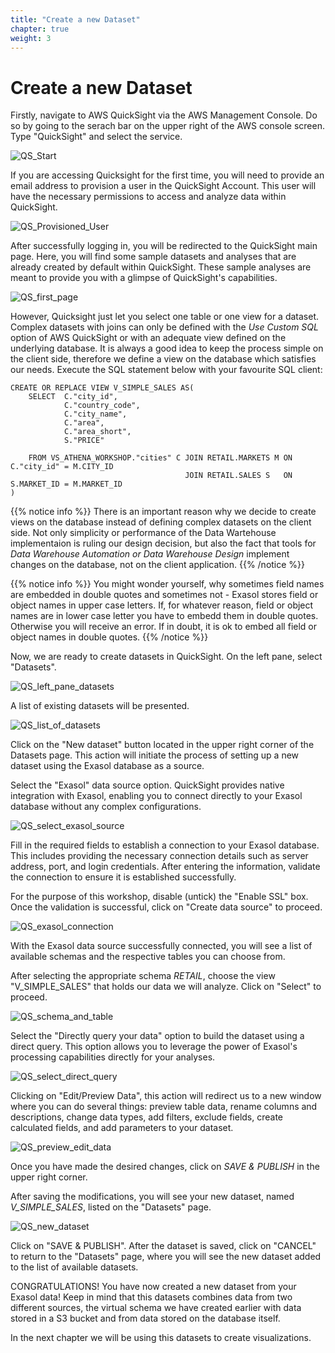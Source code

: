 ```yaml
---
title: "Create a new Dataset"
chapter: true
weight: 3
---
```


# Create a new Dataset

Firstly, navigate to AWS QuickSight via the AWS Management Console. Do so by going to the serach bar on the upper right of the AWS console screen. Type "QuickSight" and select the service.

![QS_Start](/images/quicksight/1_QS_start.PNG)

If you are accessing Quicksight for the first time, you will need to provide an email address to provision a user in the QuickSight Account. This user will have the necessary permissions to access and analyze data within QuickSight. 

![QS_Provisioned_User](/images/quicksight/02_QS_provision_user.png)

After successfully logging in, you will be redirected to the QuickSight main page. 
Here, you will find some sample datasets and analyses that are already created by default within QuickSight. These sample analyses are meant to provide you with a glimpse of QuickSight's capabilities.

![QS_first_page](/images/quicksight/03_QS_first_page.PNG)



However, Quicksight just let you select one table or one view for a dataset. Complex datasets with joins can only be defined with the <i>Use Custom SQL</i>
option of AWS QuickSight or with an adequate view defined on the underlying database. It is always a good idea to keep the process simple on the client side, 
therefore we define a view on the database which satisfies our needs. Execute the SQL statement below with your favourite SQL client:

	CREATE OR REPLACE VIEW V_SIMPLE_SALES AS( 
		SELECT 	C."city_id",
       			C."country_code",
       	 		C."city_name",
       	 		C."area",
       	 		C."area_short",
       	 		S."PRICE"

		FROM VS_ATHENA_WORKSHOP."cities" C JOIN RETAIL.MARKETS M ON C."city_id" = M.CITY_ID
										   JOIN RETAIL.SALES S   ON S.MARKET_ID = M.MARKET_ID
	)

	
{{% notice info %}}
There is an important reason why we decide to create views on the database instead of defining complex datasets on the client side. Not only simplicity or performance of the Data Wartehouse implementaion is ruling our design decision, but also the fact that tools for <i>Data Warehouse Automation or Data Warehouse Design</i> implement changes on the database, not on the client application.
{{% /notice %}}

{{% notice info %}}
You might wonder yourself, why sometimes field names are embedded in double quotes and sometimes not - Exasol stores field or object names in upper case
letters. If, for whatever reason, field or object names are in lower case letter you have to embedd them in double quotes. Otherwise you will receive
an error. If in doubt, it is ok to embed all field or object names in double quotes.
{{% /notice %}}

Now, we are ready to create datasets in QuickSight. On the left pane, select "Datasets". 


![QS_left_pane_datasets](/images/quicksight/04_QS_left_pane_select_datasets.PNG)

A list of existing datasets will be presented.

![QS_list_of_datasets](/images/quicksight/05_QS_list_of_datasets.PNG)

Click on the "New dataset" button located in the upper right corner of the Datasets page. This action will initiate the process of setting up a new dataset using the Exasol database as a source.

Select the "Exasol" data source option. QuickSight provides native integration with Exasol, enabling you to connect directly to your Exasol database without any complex configurations. 

![QS_select_exasol_source](/images/quicksight/06_QS_select_exasol.PNG)


Fill in the required fields to establish a connection to your Exasol database. This includes providing the necessary connection details such as server address, port, and login credentials. After entering the information, validate the connection to ensure it is established successfully. 


For the purpose of this workshop, disable (untick) the "Enable SSL" box. Once the validation is successful, click on "Create data source" to proceed.

![QS_exasol_connection](/images/quicksight/07_QS_establish_connection.png)



With the Exasol data source successfully connected, you will see a list of available schemas and the respective tables you can choose from. 

After selecting the appropriate schema <i>RETAIL</i>, choose the view "V_SIMPLE_SALES" that holds our data we will analyze. Click on "Select" to proceed.

![QS_schema_and_table](/images/quicksight/08_QS_schema_table.png)

Select the "Directly query your data" option to build the dataset using a direct query. This option allows you to leverage the power of Exasol's processing capabilities directly for your analyses.

![QS_select_direct_query](/images/quicksight/09_QS_direct_query.png)

Clicking on "Edit/Preview Data",  this action will redirect us to a new window where you can do several things: preview table data, rename columns and descriptions, change data types, add filters, exclude fields, create calculated fields, and add parameters to your dataset.

![QS_preview_edit_data](/images/quicksight/10_QS_preview_edit_data.png)

Once you have made the desired changes, click on <i>SAVE & PUBLISH</i> in the upper right corner.

After saving the modifications, you will see your new dataset, named <i>V_SIMPLE_SALES</i>, listed on the "Datasets" page.

![QS_new_dataset](/images/quicksight/11_QS_the_new_dataset.png)


Click on "SAVE & PUBLISH". After the dataset is saved, click on "CANCEL" to return to the "Datasets" page, where you will see the new dataset added to the list of available datasets. 

CONGRATULATIONS! You have now created a new dataset from your Exasol data! Keep in mind that this datasets combines data from two different sources, the
virtual schema we have created earlier with data stored in a S3 bucket and from data stored on the database itself.

In the next chapter we will be using this datasets to create visualizations.


